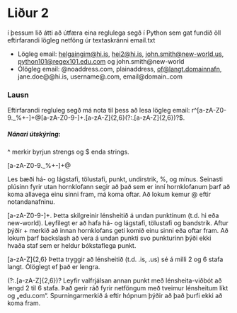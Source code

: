 # Liður 2
í þessum lið átti að útfæra eina reglulega segð í Python sem gat fundið öll eftirfarandi lögleg netföng úr textaskránni email.txt 
* Lögleg email: helgaingim@hi.is, hei2@hi.is, john.smith@new-world.us, python101@regex101.edu.com og john.smith@new-world
* Ólögleg email: @noaddress.com, plainaddress, of@langt.domainnafn, jane.doe@@hi.is, username@.com, email@domain..com

### Lausn

Eftirfarandi regluleg segð má nota til þess að lesa lögleg email: 
r^[a-zA-Z0-9._%+-]+@[a-zA-Z0-9-]+\.[a-zA-Z]{2,6}(?:\.[a-zA-Z]{2,6})?$. 

##### Nánari útskýring: 

^ merkir byrjun strengs og $ enda strings. 

[a-zA-Z0-9._%+-]+@

Les bæði há- og lágstafi, tölustafi, punkt, undirstrik, %, og mínus. Seinasti plúsinn fyrir utan hornklofann segir að það sem er inní hornklofanum þarf að koma allavega einu sinni fram, má koma oftar. Að lokum kemur @ eftir notandanafninu. 

[a-zA-Z0-9-]+\.
Þetta skilgreinir lénsheitið á undan punktinum (t.d. hi eða new-world). Leyfilegt er að hafa há- og lágstafi, tölustafi og bandstrik. Aftur þýðir + merkið að innan hornklofans geti komið einu sinni eða oftar fram. Að lokum þarf backslash að vera á undan punkti svo punkturinn þýði ekki hvaða staf sem er heldur bókstaflega punkt.


[a-zA-Z]{2,6}
Þetta tryggir að lénsheitið (t.d. .is, .us) sé á milli 2 og 6 stafa langt. Ólöglegt ef það er lengra. 

(?:\.[a-zA-Z]{2,6})? 
Leyfir valfrjálsan annan punkt með lénsheita-viðbót að lengd 2 til 6 stafa. Það gerir ráð fyrir netföngum með tveimur lénsheitum líkt og „edu.com“.
Spurningarmerkið á eftir hópnum þýðir að það þurfi ekki að koma fram. 










